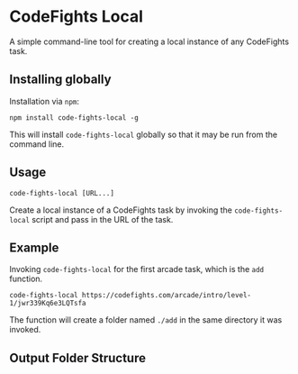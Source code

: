 # CodeFights Local

A simple command-line tool for creating a local instance of any CodeFights task.

## Installing globally

Installation via ```npm```:

```npm install code-fights-local -g```

This will install ```code-fights-local``` globally so that it may be run from the command line.

## Usage

```code-fights-local [URL...]```

Create a local instance of a CodeFights task by invoking the ```code-fights-local``` script and pass in the URL of the task.

## Example

Invoking ```code-fights-local``` for the first arcade task, which is the ```add``` function.

```code-fights-local https://codefights.com/arcade/intro/level-1/jwr339Kq6e3LQTsfa```

The function will create a folder named ```./add``` in the same directory it was invoked.

## Output Folder Structure
